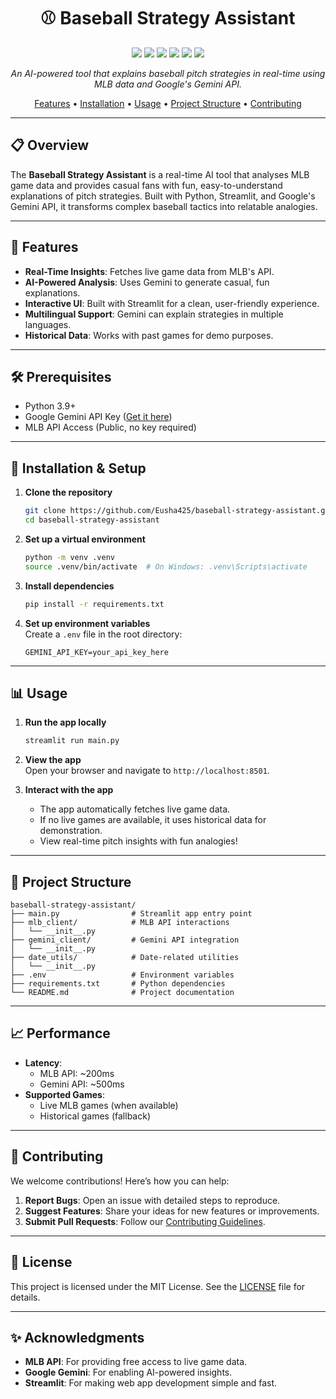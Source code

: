 
<div align="center">


# ⚾ Baseball Strategy Assistant

<p align="center">
  <img src="https://img.shields.io/badge/Status-In%20Development-yellow">
  <img src="https://img.shields.io/badge/License-MIT-blue.svg">
  <img src="https://img.shields.io/badge/Python-3.9%2B-blue">
  <img src="https://img.shields.io/badge/Streamlit-1.28.0-blue">
  <img src="https://img.shields.io/badge/MLB%20API-1.1-blue">
  <img src="https://img.shields.io/badge/Gemini%20API-1.0-blue">
</p>
 

*An AI-powered tool that explains baseball pitch strategies in real-time using MLB data and Google's Gemini API.*

[Features](#-features) •
[Installation](#-installation) •
[Usage](#-usage) •
[Project Structure](#-project-structure) •
[Contributing](#-contributing)


---
</div>

## 📋 Overview

The **Baseball Strategy Assistant** is a real-time AI tool that analyses MLB game data and provides casual fans with fun, easy-to-understand explanations of pitch strategies. Built with Python, Streamlit, and Google's Gemini API, it transforms complex baseball tactics into relatable analogies.

---

## 🚀 Features

- **Real-Time Insights**: Fetches live game data from MLB's API.  
- **AI-Powered Analysis**: Uses Gemini to generate casual, fun explanations.  
- **Interactive UI**: Built with Streamlit for a clean, user-friendly experience.  
- **Multilingual Support**: Gemini can explain strategies in multiple languages.  
- **Historical Data**: Works with past games for demo purposes.  

---

## 🛠️ Prerequisites

- Python 3.9+  
- Google Gemini API Key ([Get it here](https://ai.google.dev/))  
- MLB API Access (Public, no key required)  

---

## 🚀 Installation & Setup

1. **Clone the repository**  
   ```bash
   git clone https://github.com/Eusha425/baseball-strategy-assistant.git
   cd baseball-strategy-assistant
   ```

2. **Set up a virtual environment**  
   ```bash
   python -m venv .venv
   source .venv/bin/activate  # On Windows: .venv\Scripts\activate
   ```

3. **Install dependencies**  
   ```bash
   pip install -r requirements.txt
   ```

4. **Set up environment variables**  
   Create a `.env` file in the root directory:  
   ```env
   GEMINI_API_KEY=your_api_key_here
   ```

---

## 📊 Usage

1. **Run the app locally**  
   ```bash
   streamlit run main.py
   ```

2. **View the app**  
   Open your browser and navigate to `http://localhost:8501`.  

3. **Interact with the app**  
   - The app automatically fetches live game data.  
   - If no live games are available, it uses historical data for demonstration.  
   - View real-time pitch insights with fun analogies!  

---

## 📁 Project Structure

```
baseball-strategy-assistant/
├── main.py                # Streamlit app entry point
├── mlb_client/            # MLB API interactions
│   └── __init__.py
├── gemini_client/         # Gemini API integration
│   └── __init__.py
├── date_utils/            # Date-related utilities
│   └── __init__.py
├── .env                   # Environment variables
├── requirements.txt       # Python dependencies
└── README.md              # Project documentation
```

---

## 📈 Performance

- **Latency**:  
  - MLB API: ~200ms  
  - Gemini API: ~500ms  
- **Supported Games**:  
  - Live MLB games (when available)  
  - Historical games (fallback)  

---

## 🤝 Contributing

We welcome contributions! Here’s how you can help:  
1. **Report Bugs**: Open an issue with detailed steps to reproduce.  
2. **Suggest Features**: Share your ideas for new features or improvements.  
3. **Submit Pull Requests**: Follow our [Contributing Guidelines](CONTRIBUTING.md).  

---

## 📜 License

This project is licensed under the MIT License. See the [LICENSE](LICENSE) file for details.

---

## ✨ Acknowledgments

- **MLB API**: For providing free access to live game data.  
- **Google Gemini**: For enabling AI-powered insights.  
- **Streamlit**: For making web app development simple and fast.  

